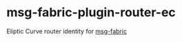 # msg-fabric-plugin-router-ec

Eliptic Curve router identity for [msg-fabric](https://github.com/shanewholloway/msg-fabric-core)

